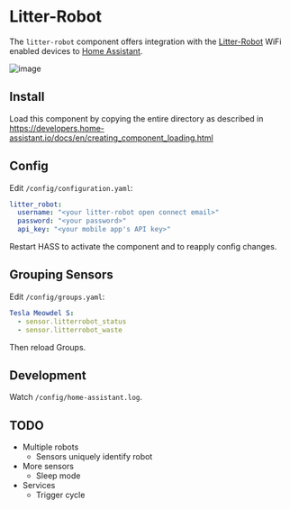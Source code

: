 # Litter-Robot 

The `litter-robot` component offers integration with the [Litter-Robot](https://www.litter-robot.com/litter-robot-iii-open-air-with-connect.html) WiFi enabled devices to [Home Assistant](https://www.home-assistant.io/).

![image](https://user-images.githubusercontent.com/526858/43360926-d22c234a-9276-11e8-8471-9bc8b3b7d811.png)


## Install

Load this component by copying the entire directory as described in https://developers.home-assistant.io/docs/en/creating_component_loading.html


## Config

Edit `/config/configuration.yaml`:

```yaml
litter_robot:
  username: "<your litter-robot open connect email>"
  password: "<your password>"
  api_key: "<your mobile app's API key>"
```

Restart HASS to activate the component and to reapply config changes.


## Grouping Sensors

Edit `/config/groups.yaml`:

```yaml
Tesla Meowdel S:
  - sensor.litterrobot_status
  - sensor.litterrobot_waste
```

Then reload Groups.


## Development

Watch `/config/home-assistant.log`.


## TODO

* Multiple robots
  * Sensors uniquely identify robot
* More sensors
  * Sleep mode
* Services
  * Trigger cycle
